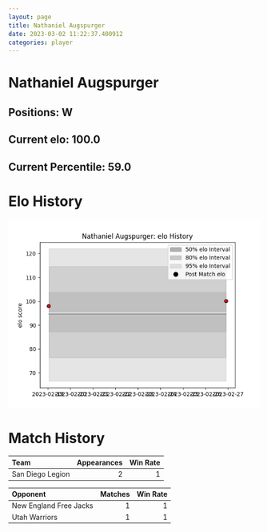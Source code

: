 ```yaml
---  
layout: page  
title: Nathaniel Augspurger  
date: 2023-03-02 11:22:37.400912  
categories: player  
---
```

# Nathaniel Augspurger

## Positions: W

## Current elo: 100.0

## Current Percentile: 59.0

# Elo History


![elo history](history_NathanielAugspurger.png)
# Match History


| Team             |   Appearances |   Win Rate |
|:-----------------|--------------:|-----------:|
| San Diego Legion |             2 |          1 |

| Opponent               |   Matches |   Win Rate |
|:-----------------------|----------:|-----------:|
| New England Free Jacks |         1 |          1 |
| Utah Warriors          |         1 |          1 |